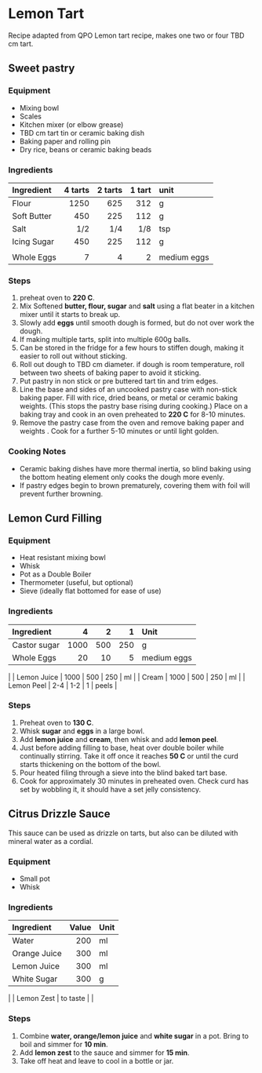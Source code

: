 # Lemon Tart

Recipe adapted from QPO Lemon tart recipe, makes one two or four TBD cm tart.

## Sweet pastry

### Equipment

* Mixing bowl
* Scales
* Kitchen mixer (or elbow grease)
* TBD cm tart tin or ceramic baking dish
* Baking paper and rolling pin
* Dry rice, beans or ceramic baking beads
  

### Ingredients

| Ingredient  | 4 tarts| 2 tarts| 1 tart | unit  |
| :---------- | ---: | --: | ----: | :---------- |
| Flour       | 1250 | 625 | 312   | g           |
| Soft Butter | 450  | 225 | 112   | g           |
| Salt        | 1/2  | 1/4 | 1/8   | tsp         |
| Icing Sugar | 450  | 225 | 112   | g           |
|             |
| Whole Eggs  | 7    | 4   | 2     | medium eggs |

### Steps

1. preheat oven to **220 C**.
2. Mix Softened **butter, flour, sugar** and **salt** using a flat beater in a kitchen mixer until it starts to break up.
3. Slowly add **eggs** until smooth dough is formed, but do not over work the dough.
4. If making multiple tarts, split into multiple 600g balls.
5. Can be stored in the fridge for a few hours to stiffen dough, making it easier to roll out without sticking.
6. Roll out dough to TBD cm diameter. if dough is room temperature, roll between two sheets of baking paper to avoid it sticking.
7. Put pastry in non stick or pre buttered tart tin and trim edges.
8. Line the base and sides of an uncooked pastry case with non-stick baking paper. Fill with rice, dried beans, or metal or ceramic baking weights. (This stops the pastry base rising during cooking.) Place on a baking tray and cook in an oven preheated to **220 C** for 8-10 minutes.
9. Remove the pastry case from the oven and remove baking paper and weights . Cook for a further 5-10 minutes or until light golden.

### Cooking Notes

* Ceramic baking dishes have more thermal inertia, so blind baking using the bottom heating element only cooks the dough more evenly.
* If pastry edges begin to brown prematurely, covering them with foil will prevent further browning.

## Lemon Curd Filling

### Equipment

* Heat resistant mixing bowl
* Whisk
* Pot as a Double Boiler
* Thermometer (useful, but optional)
* Sieve (ideally flat bottomed for ease of use)
  

### Ingredients

| Ingredient   | 4    | 2   | 1   | Unit        |
|:-------------|-----:|----:|----:|:------------|
| Castor sugar | 1000 | 500 | 250 | g           |
| Whole Eggs   | 20   | 10  | 5   | medium eggs |
|
| Lemon Juice  | 1000 | 500 | 250 | ml          |
| Cream        | 1000 | 500 | 250 | ml          |
| Lemon Peel   | 2-4  | 1-2 | 1   | peels       |

### Steps

1. Preheat oven to **130 C**.
2. Whisk **sugar** and **eggs** in a large bowl.
3. Add **lemon juice** and **cream**, then whisk and add **lemon peel**.
4. Just before adding filling to base, heat over double boiler while continually stirring. Take it off once it reaches **50 C**  or until the curd starts thickening on the bottom of the bowl.
5. Pour heated filing through a sieve into the blind baked tart base.
6. Cook for approximately 30 minutes in preheated oven. Check curd has set by wobbling it, it should have a set jelly consistency.
   

## Citrus Drizzle Sauce

This sauce can be used as drizzle on tarts, but also can be diluted with mineral water as a cordial.

### Equipment

* Small pot
* Whisk

### Ingredients

| Ingredient   | Value    | Unit        |
|:-------------|---------:|:------------|
| Water        | 200      | ml          |
| Orange Juice | 300      | ml          |
| Lemon Juice  | 300      | ml          |
| White Sugar  | 300      | g           |
|
| Lemon Zest   | to taste |             |

### Steps

1. Combine **water, orange/lemon juice** and **white sugar** in a pot. Bring to boil and simmer for **10 min**.
2. Add **lemon zest** to the sauce and simmer for **15 min**.
3. Take off heat and leave to cool in a bottle or jar.
